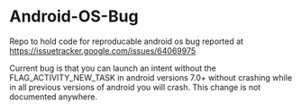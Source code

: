 # Android-OS-Bug
Repo to hold code for reproducable android os bug reported at https://issuetracker.google.com/issues/64069975

Current bug is that you can launch an intent without the FLAG_ACTIVITY_NEW_TASK in android versions 7.0+ without crashing while in all previous versions of android you will crash.  This change is not documented anywhere.
